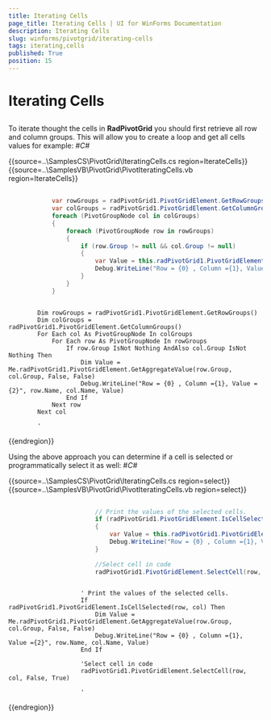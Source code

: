 ```yaml
---
title: Iterating Cells
page_title: Iterating Cells | UI for WinForms Documentation
description: Iterating Cells
slug: winforms/pivotgrid/iterating-cells
tags: iterating,cells
published: True
position: 15
---
```


# Iterating Cells



## 

To iterate thought the cells in __RadPivotGrid__ you should first retrieve all row and column groups. This will allow you to create a
          loop and get all cells values for example:
        #_C#_

	



{{source=..\SamplesCS\PivotGrid\IteratingCells.cs region=IterateCells}} 
{{source=..\SamplesVB\PivotGrid\PivotIteratingCells.vb region=IterateCells}} 

````C#
            
            var rowGroups = radPivotGrid1.PivotGridElement.GetRowGroups();
            var colGroups = radPivotGrid1.PivotGridElement.GetColumnGroups();
            foreach (PivotGroupNode col in colGroups)
            {
                foreach (PivotGroupNode row in rowGroups)
                {
                    if (row.Group != null && col.Group != null)
                    {
                        var Value = this.radPivotGrid1.PivotGridElement.GetAggregateValue(row.Group, col.Group, false, false);
                        Debug.WriteLine("Row = {0} , Column ={1}, Value ={2}", row.Name, col.Name, Value);
                    }
                }
            }
````
````VB.NET

        Dim rowGroups = radPivotGrid1.PivotGridElement.GetRowGroups()
        Dim colGroups = radPivotGrid1.PivotGridElement.GetColumnGroups()
        For Each col As PivotGroupNode In colGroups
            For Each row As PivotGroupNode In rowGroups
                If row.Group IsNot Nothing AndAlso col.Group IsNot Nothing Then
                    Dim Value = Me.radPivotGrid1.PivotGridElement.GetAggregateValue(row.Group, col.Group, False, False)
                    Debug.WriteLine("Row = {0} , Column ={1}, Value ={2}", row.Name, col.Name, Value)
                End If
            Next row
        Next col

        '
````

{{endregion}} 




Using the above approach you can determine if a cell is selected or programmatically select it as well:
        #_C#_

	



{{source=..\SamplesCS\PivotGrid\IteratingCells.cs region=select}} 
{{source=..\SamplesVB\PivotGrid\PivotIteratingCells.vb region=select}} 

````C#
                        
                        // Print the values of the selected cells.
                        if (radPivotGrid1.PivotGridElement.IsCellSelected(row, col))
                        {
                            var Value = this.radPivotGrid1.PivotGridElement.GetAggregateValue(row.Group, col.Group,false, false);
                            Debug.WriteLine("Row = {0} , Column ={1}, Value ={2}", row.Name, col.Name, Value);
                        }
                        
                        //Select cell in code
                        radPivotGrid1.PivotGridElement.SelectCell(row, col, false, true);
````
````VB.NET

                    ' Print the values of the selected cells.
                    If radPivotGrid1.PivotGridElement.IsCellSelected(row, col) Then
                        Dim Value = Me.radPivotGrid1.PivotGridElement.GetAggregateValue(row.Group, col.Group, False, False)
                        Debug.WriteLine("Row = {0} , Column ={1}, Value ={2}", row.Name, col.Name, Value)
                    End If

                    'Select cell in code
                    radPivotGrid1.PivotGridElement.SelectCell(row, col, False, True)

                    '
````

{{endregion}} 



